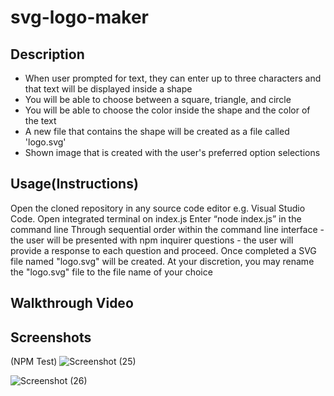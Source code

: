 # svg-logo-maker

## Description

-  When user prompted for text, they can enter up to three characters and that text will be displayed inside a shape
-  You will be able to choose between a square, triangle, and circle
-  You will be able to choose the color inside the shape and the color of the text
-  A new file that contains the shape will be created as a file called 'logo.svg'
-  Shown image that is created with the user's preferred option selections

## Usage(Instructions)

Open the cloned repository in any source code editor e.g. Visual Studio Code.
Open integrated terminal on index.js
Enter “node index.js” in the command line
Through sequential order within the command line interface - the user will be presented with npm inquirer questions - the user will provide a response to each question and proceed.
Once completed a SVG file named "logo.svg" will be created.
At your discretion, you may rename the "logo.svg" file to the file name of your choice

## Walkthrough Video

## Screenshots

(NPM Test)
![Screenshot (25)](https://github.com/ant05man/svg-logo-maker/assets/132954354/13f0bbbd-78c1-4201-8bda-a70cf92d50fe)

![Screenshot (26)](https://github.com/ant05man/svg-logo-maker/assets/132954354/f902fc6f-c5d6-4528-a17c-c119c87d463b)
